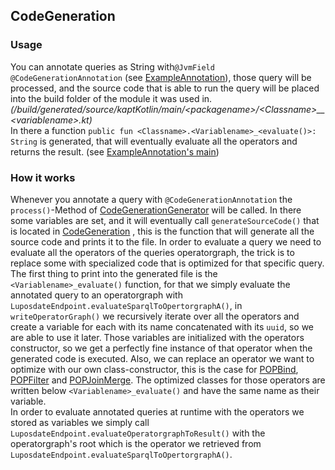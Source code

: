 ## CodeGeneration

### Usage
You can annotate queries as String with`@JvmField
@CodeGenerationAnnotation`
(see [ExampleAnnotation](../luposdate3000_launch_code_gen_example_kapt/src/commonMain/kotlin/examplePackage/ExampleAnnotation.kt)),
those query will be processed, and the source code that is able to run 
the query will be placed into the build folder of the module it was used in.
*(/build/generated/source/kaptKotlin/main/\<packagename\>/\<Classname\>__\<variablename\>.kt)*  
In there a function ``public fun <Classname>.<Variablename>_<evaluate()>: String``
is generated, that will eventually evaluate all the operators and returns the result.
(see [ExampleAnnotation's main](../luposdate3000_launch_code_gen_example_kapt/src/jvmMain/kotlin/Main.kt))
### How it works
Whenever you annotate a query with ``@CodeGenerationAnnotation`` the ``process()``-Method
of [CodeGenerationGenerator](../luposdate3000_code_generator_kapt/src/jvmMain/kotlin/lupos/s00misc/CodeGenerationGenerator.kt)
will be called. In there some variables are set, and it will eventually call ``generateSourceCode()``
that is located in [CodeGeneration](../luposdate3000_code_generator_kapt/src/jvmMain/kotlin/lupos/s00misc/CodeGeneration.kt)
, this is the function that will generate all the source code and prints it to the file. In order to evaluate a query we need 
to evaluate all the operators of the queries operatorgraph,
the trick is to replace some with specialized code that is 
optimized for that specific query. The first thing to print into the generated file is the `<Variablename>_evaluate()`
function, for that we simply evaluate the annotated query to an operatorgraph with `LuposdateEndpoint.evaluateSparqlToOpertorgraphA()`, in
`writeOperatorGraph()` we recursively iterate over all the operators and create a variable for each with its name
concatenated with its `uuid`, so we are able to use it later. Those variables are initialized with the operators
constructor, so we get a perfectly fine instance of that operator 
when the generated code is executed. Also, we can replace an operator we want to optimize with our 
own class-constructor, this is the case for [POPBind](../luposdate3000_code_generator_kapt/src/jvmMain/kotlin/lupos/s00misc/POPBindGenerator.kt),
[POPFilter](../luposdate3000_code_generator_kapt/src/jvmMain/kotlin/lupos/s00misc/POPFilterGenerator.kt)
and [POPJoinMerge](../luposdate3000_code_generator_kapt/src/jvmMain/kotlin/lupos/s00misc/POPJoinMergeGenerator.kt).
The optimized classes for those operators are written below `<Variablename>_evaluate()` and have the same name as their variable.  
In order to evaluate annotated queries at runtime with the operators we stored as variables we simply call
```LuposdateEndpoint.evaluateOperatorgraphToResult()``` with the operatorgraph's root which is the operator we 
retrieved from `LuposdateEndpoint.evaluateSparqlToOpertorgraphA()`. 
